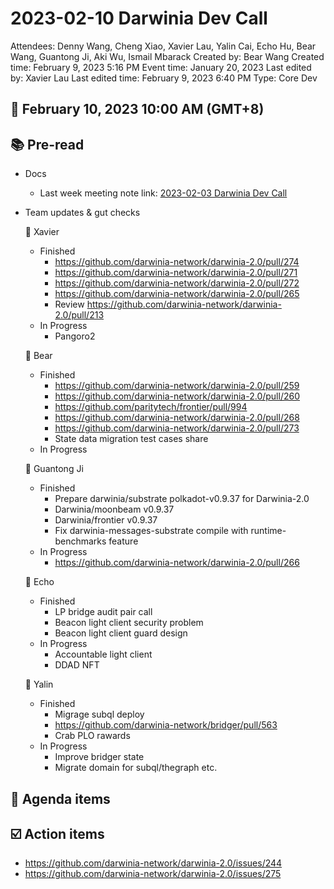 # 2023-02-10 Darwinia Dev Call

Attendees: Denny Wang, Cheng Xiao, Xavier Lau, Yalin Cai, Echo Hu, Bear Wang, Guantong Ji, Aki Wu, Ismail Mbarack
Created by: Bear Wang
Created time: February 9, 2023 5:16 PM
Event time: January 20, 2023
Last edited by: Xavier Lau
Last edited time: February 9, 2023 6:40 PM
Type: Core Dev

## 📅 February 10, 2023 10:00 AM (GMT+8)

## 📚 Pre-read

- Docs
    - Last week meeting note link:  [2023-02-03 Darwinia Dev Call](2023-02-03%20Darwinia%20Dev%20Call%20a3c164da0a4b4cdea64c7418221de73b.md)
- Team updates & gut checks
    
    🎯 Xavier
    
    - Finished
        - https://github.com/darwinia-network/darwinia-2.0/pull/274
        - https://github.com/darwinia-network/darwinia-2.0/pull/271
        - https://github.com/darwinia-network/darwinia-2.0/pull/272
        - https://github.com/darwinia-network/darwinia-2.0/pull/265
        - Review https://github.com/darwinia-network/darwinia-2.0/pull/213
    - In Progress
        - Pangoro2
    
    🎯 Bear
    
    - Finished
        - https://github.com/darwinia-network/darwinia-2.0/pull/259
        - https://github.com/darwinia-network/darwinia-2.0/pull/260
        - https://github.com/paritytech/frontier/pull/994
        - https://github.com/darwinia-network/darwinia-2.0/pull/268
        - https://github.com/darwinia-network/darwinia-2.0/pull/273
        - State data migration test cases share
    - In Progress
    
    🎯 Guantong Ji
    
    - Finished
        - Prepare darwinia/substrate polkadot-v0.9.37 for Darwinia-2.0
        - Darwinia/moonbeam v0.9.37
        - Darwinia/frontier v0.9.37
        - Fix darwinia-messages-substrate compile with runtime-benchmarks feature
    - In Progress
        - https://github.com/darwinia-network/darwinia-2.0/pull/266
    
    🎯 Echo
    
    - Finished
        - LP bridge audit pair call
        - Beacon light client security problem
        - Beacon light client guard design
    - In Progress
        - Accountable light client
        - DDAD NFT
    
    🎯 Yalin
    
    - Finished
        - Migrage subql deploy
        - https://github.com/darwinia-network/bridger/pull/563
        - Crab PLO rawards
    - In Progress
        - Improve bridger state
        - Migrate domain for subql/thegraph etc.

## 💬 Agenda items

## ☑️ Action items

- https://github.com/darwinia-network/darwinia-2.0/issues/244
- https://github.com/darwinia-network/darwinia-2.0/issues/275